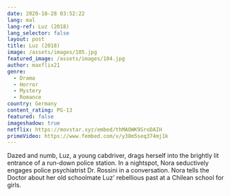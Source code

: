 ```yaml
---
date: 2020-10-28 03:52:22
lang: mal
lang-ref: Luz (2018)
lang_selector: false
layout: post
title: Luz (2018)
image: /assets/images/105.jpg
featured_image: /assets/images/104.jpg
author: maxflix21
genre:
  - Drama
  - Horror
  - Mystery
  - Romance
country: Germany
content_rating: PG-13
featured: false
imageshadow: true
netflix: https://movstar.xyz/embed/thMAOWK9SroDAIH
primeVideo: https://www.fembed.com/v/y38m5seq374mj1k
---
```

Dazed and numb, Luz, a young cabdriver, drags herself into the brightly lit entrance of a run-down police station. In a nightspot, Nora seductively engages police psychiatrist Dr. Rossini in a conversation. Nora tells the Doctor about her old schoolmate Luz’ rebellious past at a Chilean school for girls.